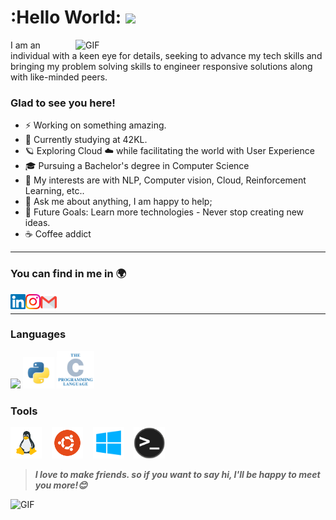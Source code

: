 
  
<h1>:Hello World: <img src="https://github.com/TheDudeThatCode/TheDudeThatCode/blob/master/Assets/Earth.gif" width="24px"></h1>
  




<img align="right" alt="GIF" width="400px" src="https://raw.githubusercontent.com/JoeyBling/JoeyBling/master/pic/pusheencode.gif" />

I am an individual with a keen eye for details, seeking to advance my tech skills and bringing my problem solving skills to engineer responsive solutions along with like-minded peers.



###  Glad to see you here!  
- ⚡ Working on something amazing.
- 🌱 Currently studying at 42KL.
- 🪐 Exploring Cloud ☁️ while facilitating the world with User Experience
- 🎓 Pursuing a Bachelor's degree in Computer Science
- 🤔 My interests are with NLP, Computer vision, Cloud, Reinforcement Learning, etc..
- 💬 Ask me about anything, I am happy to help;
- 💪 Future Goals: Learn more technologies - Never stop creating new ideas.
- ☕ Coffee addict 

---
### You can find in me in 🌍
  <a href="https://www.linkedin.com/in/ktyz/">
    <img align="left" alt="Satyam Goyal | Linkedin" width="24px" src="https://github.com/SatYu26/SatYu26/blob/master/Assets/Linkedin.svg" />
  </a> &nbsp;&nbsp;
  </a> &nbsp;&nbsp;
  <a href="https://www.instagram.com/kimyzc/">
    <img align="left" alt="Satyam Goyal | Instagram" width="24px" src="https://github.com/SatYu26/SatYu26/blob/master/Assets/Instagram.svg" />
  </a> &nbsp;&nbsp;
  <a href="mailto:tkimberlyyz@gmail.com">
    <img align="left" alt="Satyam Goyal | Gmail" width="26px" src="https://github.com/SatYu26/SatYu26/blob/master/Assets/Gmail.svg" />
  </a>
  
---
### Languages
<a src="https://www.javascript.com/"><img src="https://img.icons8.com/color/48/000000/javascript.png"/></a>
<code><img height="50" src="https://raw.githubusercontent.com/github/explore/80688e429a7d4ef2fca1e82350fe8e3517d3494d/topics/python/python.png"></code>
<img src="https://raw.githubusercontent.com/github/explore/80688e429a7d4ef2fca1e82350fe8e3517d3494d/topics/c/c.png" alt="c logo" width="60">

### Tools
<img src="https://raw.githubusercontent.com/sachinverma53121/sachinverma53121/master/icons/linux.png" alt=linux width="50" height="50"/>  </a> &nbsp;&nbsp;
<img src="https://raw.githubusercontent.com/sachinverma53121/sachinverma53121/master/icons/ubuntu.png" alt=ubuntu width="50" height="50"/>  </a> &nbsp;&nbsp;
<img src="https://raw.githubusercontent.com/sachinverma53121/sachinverma53121/master/icons/win10.png" alt=windows10 width="50" height="50"/>  </a> &nbsp;&nbsp;
<img src="https://raw.githubusercontent.com/github/explore/80688e429a7d4ef2fca1e82350fe8e3517d3494d/topics/terminal/terminal.png" alt=terminal width="50" height="50"/>  </a> &nbsp;&nbsp;

> ***I love to make friends. so if you want to say hi, I'll be happy to meet you more!😊***


<img alt="GIF" src="https://media.giphy.com/media/Cmr1OMJ2FN0B2/giphy.gif" width = 200/>








